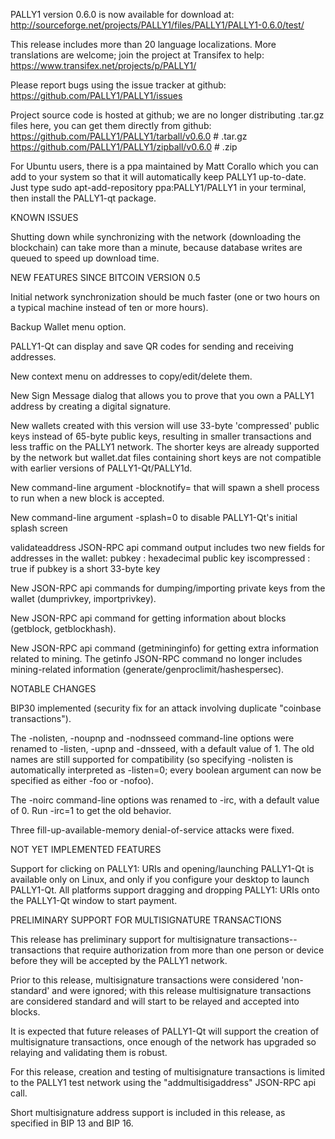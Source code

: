 PALLY1 version 0.6.0 is now available for download at:
http://sourceforge.net/projects/PALLY1/files/PALLY1/PALLY1-0.6.0/test/

This release includes more than 20 language localizations.
More translations are welcome; join the
project at Transifex to help:
https://www.transifex.net/projects/p/PALLY1/

Please report bugs using the issue tracker at github:
https://github.com/PALLY1/PALLY1/issues

Project source code is hosted at github; we are no longer
distributing .tar.gz files here, you can get them
directly from github:
https://github.com/PALLY1/PALLY1/tarball/v0.6.0  # .tar.gz
https://github.com/PALLY1/PALLY1/zipball/v0.6.0  # .zip

For Ubuntu users, there is a ppa maintained by Matt Corallo which
you can add to your system so that it will automatically keep
PALLY1 up-to-date.  Just type
sudo apt-add-repository ppa:PALLY1/PALLY1
in your terminal, then install the PALLY1-qt package.


KNOWN ISSUES

Shutting down while synchronizing with the network
(downloading the blockchain) can take more than a minute,
because database writes are queued to speed up download
time.


NEW FEATURES SINCE BITCOIN VERSION 0.5

Initial network synchronization should be much faster
(one or two hours on a typical machine instead of ten or more
hours).

Backup Wallet menu option.

PALLY1-Qt can display and save QR codes for sending
and receiving addresses.

New context menu on addresses to copy/edit/delete them.

New Sign Message dialog that allows you to prove that you
own a PALLY1 address by creating a digital
signature.

New wallets created with this version will
use 33-byte 'compressed' public keys instead of
65-byte public keys, resulting in smaller
transactions and less traffic on the PALLY1
network. The shorter keys are already supported
by the network but wallet.dat files containing
short keys are not compatible with earlier
versions of PALLY1-Qt/PALLY1d.

New command-line argument -blocknotify=<command>
that will spawn a shell process to run <command> 
when a new block is accepted.

New command-line argument -splash=0 to disable
PALLY1-Qt's initial splash screen

validateaddress JSON-RPC api command output includes
two new fields for addresses in the wallet:
pubkey : hexadecimal public key
iscompressed : true if pubkey is a short 33-byte key

New JSON-RPC api commands for dumping/importing
private keys from the wallet (dumprivkey, importprivkey).

New JSON-RPC api command for getting information about
blocks (getblock, getblockhash).

New JSON-RPC api command (getmininginfo) for getting
extra information related to mining. The getinfo
JSON-RPC command no longer includes mining-related
information (generate/genproclimit/hashespersec).



NOTABLE CHANGES

BIP30 implemented (security fix for an attack involving
duplicate "coinbase transactions").

The -nolisten, -noupnp and -nodnsseed command-line
options were renamed to -listen, -upnp and -dnsseed,
with a default value of 1. The old names are still
supported for compatibility (so specifying -nolisten
is automatically interpreted as -listen=0; every
boolean argument can now be specified as either
-foo or -nofoo).

The -noirc command-line options was renamed to
-irc, with a default value of 0. Run -irc=1 to
get the old behavior.

Three fill-up-available-memory denial-of-service
attacks were fixed.


NOT YET IMPLEMENTED FEATURES

Support for clicking on PALLY1: URIs and
opening/launching PALLY1-Qt is available only on Linux,
and only if you configure your desktop to launch
PALLY1-Qt. All platforms support dragging and dropping
PALLY1: URIs onto the PALLY1-Qt window to start
payment.


PRELIMINARY SUPPORT FOR MULTISIGNATURE TRANSACTIONS

This release has preliminary support for multisignature
transactions-- transactions that require authorization
from more than one person or device before they
will be accepted by the PALLY1 network.

Prior to this release, multisignature transactions
were considered 'non-standard' and were ignored;
with this release multisignature transactions are
considered standard and will start to be relayed
and accepted into blocks.

It is expected that future releases of PALLY1-Qt
will support the creation of multisignature transactions,
once enough of the network has upgraded so relaying
and validating them is robust.

For this release, creation and testing of multisignature
transactions is limited to the PALLY1 test network using
the "addmultisigaddress" JSON-RPC api call.

Short multisignature address support is included in this
release, as specified in BIP 13 and BIP 16.
